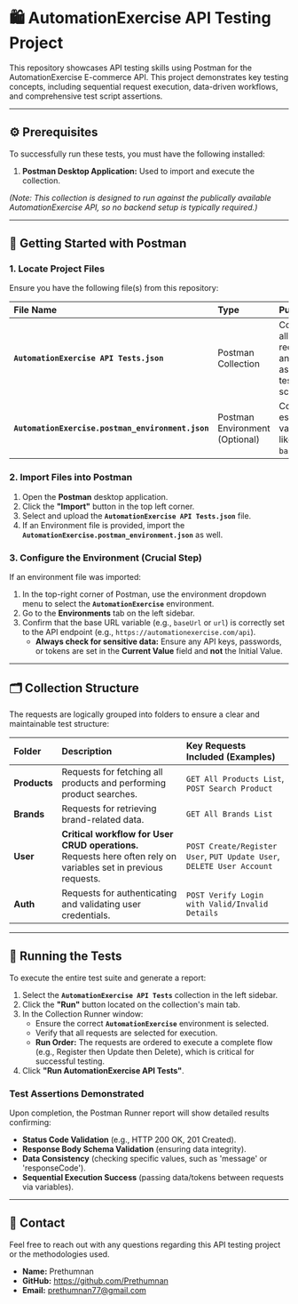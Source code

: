 # 🛍️ AutomationExercise API Testing Project

This repository showcases API testing skills using Postman for the AutomationExercise E-commerce API. This project demonstrates key testing concepts, including sequential request execution, data-driven workflows, and comprehensive test script assertions.

---

## ⚙️ Prerequisites

To successfully run these tests, you must have the following installed:

1.  **Postman Desktop Application:** Used to import and execute the collection.

*(Note: This collection is designed to run against the publically available AutomationExercise API, so no backend setup is typically required.)*

---

## 🚀 Getting Started with Postman

### 1. Locate Project Files

Ensure you have the following file(s) from this repository:

| File Name | Type | Purpose |
| :--- | :--- | :--- |
| **`AutomationExercise API Tests.json`** | Postman Collection | Contains all 14 API requests and associated test scripts. |
| **`AutomationExercise.postman_environment.json`** | Postman Environment (Optional) | Contains essential variables like the `baseUrl`. |

### 2. Import Files into Postman

1.  Open the **Postman** desktop application.
2.  Click the **"Import"** button in the top left corner.
3.  Select and upload the **`AutomationExercise API Tests.json`** file.
4.  If an Environment file is provided, import the **`AutomationExercise.postman_environment.json`** as well.

### 3. Configure the Environment (Crucial Step)

If an environment file was imported:

1.  In the top-right corner of Postman, use the environment dropdown menu to select the **`AutomationExercise`** environment.
2.  Go to the **Environments** tab on the left sidebar.
3.  Confirm that the base URL variable (e.g., `baseUrl` or `url`) is correctly set to the API endpoint (e.g., `https://automationexercise.com/api`).
    * **Always check for sensitive data:** Ensure any API keys, passwords, or tokens are set in the **Current Value** field and **not** the Initial Value.

---

## 🗂️ Collection Structure

The requests are logically grouped into folders to ensure a clear and maintainable test structure:

| Folder | Description | Key Requests Included (Examples) |
| :--- | :--- | :--- |
| **Products** | Requests for fetching all products and performing product searches. | `GET All Products List`, `POST Search Product` |
| **Brands** | Requests for retrieving brand-related data. | `GET All Brands List` |
| **User** | **Critical workflow for User CRUD operations.** Requests here often rely on variables set in previous requests. | `POST Create/Register User`, `PUT Update User`, `DELETE User Account` |
| **Auth** | Requests for authenticating and validating user credentials. | `POST Verify Login with Valid/Invalid Details` |

---

## 🧪 Running the Tests

To execute the entire test suite and generate a report:

1.  Select the **`AutomationExercise API Tests`** collection in the left sidebar.
2.  Click the **"Run"** button located on the collection's main tab.
3.  In the Collection Runner window:
    * Ensure the correct **`AutomationExercise`** environment is selected.
    * Verify that all requests are selected for execution.
    * **Run Order:** The requests are ordered to execute a complete flow (e.g., Register then Update then Delete), which is critical for successful testing.
4.  Click **"Run AutomationExercise API Tests"**.

### Test Assertions Demonstrated

Upon completion, the Postman Runner report will show detailed results confirming:

* **Status Code Validation** (e.g., HTTP 200 OK, 201 Created).
* **Response Body Schema Validation** (ensuring data integrity).
* **Data Consistency** (checking specific values, such as 'message' or 'responseCode').
* **Sequential Execution Success** (passing data/tokens between requests via variables).

---

## 🤝 Contact

Feel free to reach out with any questions regarding this API testing project or the methodologies used.

* **Name:** Prethumnan
* **GitHub:** https://github.com/Prethumnan
* **Email:** prethumnan77@gmail.com
